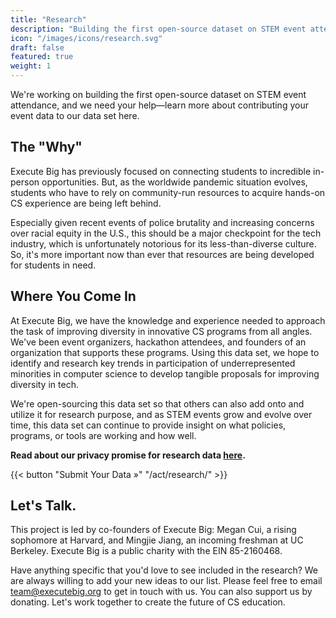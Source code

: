 ```yaml
---
title: "Research"
description: "Building the first open-source dataset on STEM event attendance to identify trends among students of underrepresented demographics and develop ways to improve diversity in CS."
icon: "/images/icons/research.svg"
draft: false
featured: true
weight: 1
---
```


We're working on building the first open-source dataset on STEM event attendance, and we need your help—learn more about contributing your event data to our data set here.

## The "Why"

Execute Big has previously focused on connecting students to incredible in-person opportunities. But, as the worldwide pandemic situation evolves, students who have to rely on community-run resources to acquire hands-on CS experience are being left behind.

Especially given recent events of police brutality and increasing concerns over racial equity in the U.S., this should be a major checkpoint for the tech industry, which is unfortunately notorious for its less-than-diverse culture. So, it's more important now than ever that resources are being developed for students in need.

## Where You Come In

At Execute Big, we have the knowledge and experience needed to approach the task of improving diversity in innovative CS programs from all angles. We've been event organizers, hackathon attendees, and founders of an organization that supports these programs. Using this data set, we hope to identify and research key trends in participation of underrepresented minorities in computer science to develop tangible proposals for improving diversity in tech.

We're open-sourcing this data set so that others can also add onto and utilize it for research purpose, and as STEM events grow and evolve over time, this data set can continue to provide insight on what policies, programs, or tools are working and how well.

**Read about our privacy promise for research data [here](/research-privacy).**

{{< button "Submit Your Data »" "/act/research/" >}}

## Let's Talk.

This project is led by co-founders of Execute Big: Megan Cui, a rising sophomore at Harvard, and Mingjie Jiang, an incoming freshman at UC Berkeley. Execute Big is a public charity with the EIN 85-2160468.

Have anything specific that you'd love to see included in the research? We are always willing to add your new ideas to our list. Please feel free to email team@executebig.org to get in touch with us. You can also support us by donating. Let's work together to create the future of CS education.